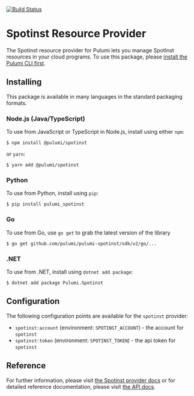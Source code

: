 [![Build Status](https://travis-ci.com/pulumi/pulumi-spotinst.svg?branch=master)](https://travis-ci.com/pulumi/pulumi-spotinst)

# Spotinst Resource Provider

The Spotinst resource provider for Pulumi lets you manage SpotInst resources in your cloud programs. To use
this package, please [install the Pulumi CLI first](https://pulumi.io/).

## Installing

This package is available in many languages in the standard packaging formats.

### Node.js (Java/TypeScript)

To use from JavaScript or TypeScript in Node.js, install using either `npm`:

    $ npm install @pulumi/spotinst

or `yarn`:

    $ yarn add @pulumi/spotinst

### Python

To use from Python, install using `pip`:

    $ pip install pulumi_spotinst

### Go

To use from Go, use `go get` to grab the latest version of the library

    $ go get github.com/pulumi/pulumi-spotinst/sdk/v2/go/...

### .NET

To use from .NET, install using `dotnet add package`:

    $ dotnet add package Pulumi.Spotinst

## Configuration

The following configuration points are available for the `spotinst` provider:

- `spotinst:account` (environment: `SPOTINST_ACCOUNT`) - the account for `spotinst`
- `spotinst:token` (environment: `SPOTINST_TOKEN`) - the api token for `spotinst`

## Reference
For further information, please visit [the Spotinst provider docs](https://www.pulumi.com/docs/intro/cloud-providers/spotinst) or for detailed reference documentation, please visit [the API docs](https://www.pulumi.com/docs/reference/pkg/spotinst).

